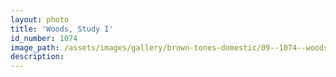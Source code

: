```yaml
---
layout: photo
title: 'Woods, Study I'
id_number: 1074
image_path: /assets/images/gallery/brown-tones-domestic/09--1074--woods-study-i.jpg
description:
---
```

